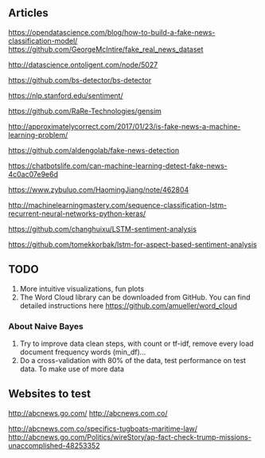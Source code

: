 ## Articles
https://opendatascience.com/blog/how-to-build-a-fake-news-classification-model/
https://github.com/GeorgeMcIntire/fake_real_news_dataset

http://datascience.ontoligent.com/node/5027

https://github.com/bs-detector/bs-detector

https://nlp.stanford.edu/sentiment/

https://github.com/RaRe-Technologies/gensim

http://approximatelycorrect.com/2017/01/23/is-fake-news-a-machine-learning-problem/

https://github.com/aldengolab/fake-news-detection

https://chatbotslife.com/can-machine-learning-detect-fake-news-4c0ac07e9e6d

https://www.zybuluo.com/HaomingJiang/note/462804

http://machinelearningmastery.com/sequence-classification-lstm-recurrent-neural-networks-python-keras/

https://github.com/changhuixu/LSTM-sentiment-analysis

https://github.com/tomekkorbak/lstm-for-aspect-based-sentiment-analysis


## TODO

1. More intuitive visualizations, fun plots
2. The Word Cloud library can be downloaded from GitHub. You can find detailed instructions here
https://github.com/amueller/word_cloud

### About Naive Bayes
1. Try to improve data clean steps, with count or tf-idf, remove every load document frequency words (min_df)...
2. Do a cross-validation with 80% of the data, test performance on test data. To make use of more data

## Websites to test
http://abcnews.go.com/
http://abcnews.com.co/

http://abcnews.com.co/specifics-tugboats-maritime-law/
http://abcnews.go.com/Politics/wireStory/ap-fact-check-trump-missions-unaccomplished-48253352